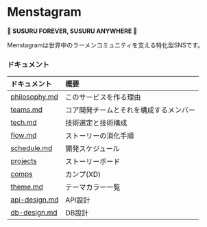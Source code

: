 # Menstagram
**🍜 SUSURU FOREVER, SUSURU ANYWHERE 🍜**

Menstagramは世界中のラーメンコミュニティを支える特化型SNSです。

### ドキュメント

|ドキュメント|概要|
|:--|:--|
|[philosophy.md](./philosophy.md)|このサービスを作る理由|
|[teams.md](./teams.md)|コア開発チームとそれを構成するメンバー|
|[tech.md](./tech.md)|技術選定と技術構成|
|[flow.md](./flow.md)|ストーリーの消化手順|
|[schedule.md](./schedule.md)|開発スケジュール|
|[projects](https://github.com/orgs/uyupun/projects/1)|ストーリーボード|
|[comps](https://xd.adobe.com/spec/416488c6-96ec-4da3-58c6-dda1d76eb70a-3755/grid/)|カンプ(XD)|
|[theme.md](./theme.md)|テーマカラー一覧|
|[api-design.md](./api-design.md)|API設計|
|[db-design.md](./db-design.md)|DB設計|